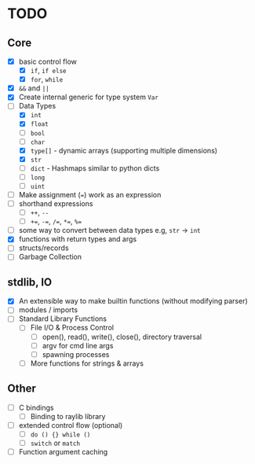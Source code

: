 # TODO

## Core
- [X] basic control flow
    - [X] `if`, `if else`
    - [X] `for`, `while`
- [X] `&&` and `||`
- [X] Create internal generic for type system `Var`
- [ ] Data Types
    - [X] `int`
    - [X] `float`
    - [ ] `bool`
    - [ ] `char`
    - [X] `type[]` - dynamic arrays (supporting multiple dimensions)
    - [X] `str`
    - [ ] `dict` - Hashmaps similar to python dicts
    - [ ] `long`
    - [ ] `uint`
- [ ] Make assignment (`=`) work as an expression
- [ ] shorthand expressions
    - [ ] `++`, `--`
    - [ ] `+=`, `-=`, `/=`, `*=`, `%=`
- [ ] some way to convert between data types e.g, `str` -> `int`
- [X] functions with return types and args
- [ ] structs/records
- [ ] Garbage Collection

## stdlib, IO

- [X] An extensible way to make builtin functions (without modifying parser)
- [ ] modules / imports
- [ ] Standard Library Functions
    - [ ] File I/O & Process Control
        - [ ] open(), read(), write(), close(), directory traversal
        - [ ] argv for cmd line args
        - [ ] spawning processes
    - [ ] More functions for strings & arrays

## Other

- [ ] C bindings
    - [ ] Binding to raylib library
- [ ] extended control flow (optional)
    - [ ] `do () {} while ()`
    - [ ] `switch` or `match`
- [ ] Function argument caching
